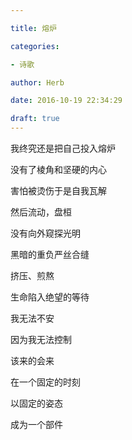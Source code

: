 ```yaml
---

title: 熔炉

categories:

- 诗歌

author: Herb

date: 2016-10-19 22:34:29

draft: true
---
```


我终究还是把自己投入熔炉

没有了棱角和坚硬的内心

害怕被烫伤于是自我瓦解

然后流动，盘桓



没有向外窥探光明

黑暗的重负严丝合缝



挤压、煎熬

生命陷入绝望的等待

我无法不安

因为我无法控制



该来的会来

在一个固定的时刻

以固定的姿态

成为一个部件